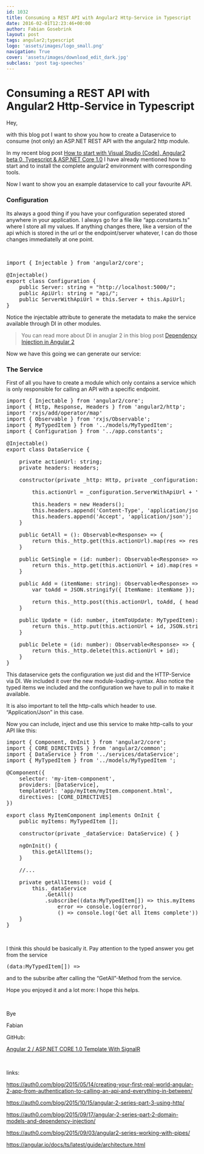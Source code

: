 ```yaml
---
id: 1032
title: Consuming a REST API with Angular2 Http-Service in Typescript
date: 2016-02-01T12:23:46+00:00
author: Fabian Gosebrink
layout: post
tags: angular2;typescript 
logo: 'assets/images/logo_small.png'
navigation: True
cover: 'assets/images/download_edit_dark.jpg'
subclass: 'post tag-speeches'
---
```


# Consuming a REST API with Angular2 Http-Service in Typescript

Hey,

with this blog pot I want to show you how to create a Dataservice to consume (not only) an ASP.NET REST API with the angular2 http module.

In my recent blog post [How to start with Visual Studio (Code), Angular2 beta 0, Typescript & ASP.NET Core 1.0](http://offering.solutions/articles/asp-net/how-to-start-with-visual-studio-code-angular2-beta-0-typescript-asp-net-core-1-0/) I have already mentioned how to start and to install the complete angular2 environment with corresponding tools.

Now I want to show you an example dataservice to call your favourite API.

### Configuration

Its always a good thing if you have your configuration seperated stored anywhere in your application. I always go for a file like &#8220;app.constants.ts&#8221; where I store all my values. If anything changes there, like a version of the api which is stored in the url or the endpoint/server whatever, I can do those changes immediatelly at one point.

&nbsp;

<pre class="lang:c# decode:true " title="app.constants.ts">import { Injectable } from 'angular2/core';

@Injectable()
export class Configuration {
    public Server: string = "http://localhost:5000/";
    public ApiUrl: string = "api/";
    public ServerWithApiUrl = this.Server + this.ApiUrl;
}</pre>

Notice the injectable attribute to generate the metadata to make the service available through DI in other modules.

> You can read more about DI in anuglar 2 in this blog post [Dependency Injection in Angular 2](http://blog.thoughtram.io/angular/2015/05/18/dependency-injection-in-angular-2.html)

Now we have this going we can generate our service:

### The Service

First of all you have to create a module which only contains a service which is only responsible for calling an API with a specific endpoint.

<pre class="lang:c# decode:true ">import { Injectable } from 'angular2/core';
import { Http, Response, Headers } from 'angular2/http';
import 'rxjs/add/operator/map'
import { Observable } from 'rxjs/Observable';
import { MyTypedItem } from '../models/MyTypedItem';
import { Configuration } from '../app.constants';

@Injectable()
export class DataService {

    private actionUrl: string;
    private headers: Headers;

    constructor(private _http: Http, private _configuration: Configuration) {
        
        this.actionUrl = _configuration.ServerWithApiUrl + 'myItem/';
        
        this.headers = new Headers();
        this.headers.append('Content-Type', 'application/json');
        this.headers.append('Accept', 'application/json');
    }

    public GetAll = (): Observable&lt;Response&gt; =&gt; {
        return this._http.get(this.actionUrl).map(res =&gt; res.json());
    }

    public GetSingle = (id: number): Observable&lt;Response&gt; =&gt; {
        return this._http.get(this.actionUrl + id).map(res =&gt; res.json());
    }

    public Add = (itemName: string): Observable&lt;Response&gt; =&gt; {
        var toAdd = JSON.stringify({ ItemName: itemName });

        return this._http.post(this.actionUrl, toAdd, { headers: this.headers }).map(res =&gt; res.json());
    }

    public Update = (id: number, itemToUpdate: MyTypedItem): Observable&lt;Response&gt; =&gt; {
        return this._http.put(this.actionUrl + id, JSON.stringify(itemToUpdate), { headers: this.headers }).map(res =&gt; res.json());
    }

    public Delete = (id: number): Observable&lt;Response&gt; =&gt; {
        return this._http.delete(this.actionUrl + id);
    }
}</pre>

This dataservice gets the configuration we just did and the HTTP-Service via DI. We included it over the new module-loading-syntax. Also notice the typed items we included and the configuration we have to pull in to make it available.

It is also important to tell the http-calls which header to use. &#8220;Application/Json&#8221; in this case.

Now you can include, inject and use this service to make http-calls to your API like this:

<pre class="lang:c# decode:true">import { Component, OnInit } from 'angular2/core';
import { CORE_DIRECTIVES } from 'angular2/common';
import { DataService } from '../services/dataService';
import { MyTypedItem } from '../models/MyTypedItem ';

@Component({
    selector: 'my-item-component',
    providers: [DataService],
    templateUrl: 'app/myItem/myItem.component.html',
    directives: [CORE_DIRECTIVES]
})

export class MyItemComponent implements OnInit {
    public myItems: MyTypedItem [];

    constructor(private _dataService: DataService) { }

    ngOnInit() {
        this.getAllItems();
    }
    
    //...

    private getAllItems(): void {
        this._dataService
            .GetAll()
            .subscribe((data:MyTypedItem[]) =&gt; this.myItems = data,
                error =&gt; console.log(error),
                () =&gt; console.log('Get all Items complete'));
    }
}</pre>

&nbsp;

I think this should be basically it. Pay attention to the typed answer you get from the service

<pre class="lang:c# decode:true">(data:MyTypedItem[]) =&gt;</pre>

and to the subsribe after calling the &#8220;GetAll&#8221;-Method from the service.

Hope you enjoyed it and a lot more: I hope this helps.

&nbsp;

Bye

Fabian

GitHub:

[Angular 2 / ASP.NET CORE 1.0 Template With SignalR](https://github.com/FabianGosebrink/Angular2-ASPNETCore-SignalR-Demo)

&nbsp;

links:

<https://auth0.com/blog/2015/05/14/creating-your-first-real-world-angular-2-app-from-authentication-to-calling-an-api-and-everything-in-between/>

<https://auth0.com/blog/2015/10/15/angular-2-series-part-3-using-http/>

<https://auth0.com/blog/2015/09/17/angular-2-series-part-2-domain-models-and-dependency-injection/>

<https://auth0.com/blog/2015/09/03/angular2-series-working-with-pipes/>

<https://angular.io/docs/ts/latest/guide/architecture.html>
